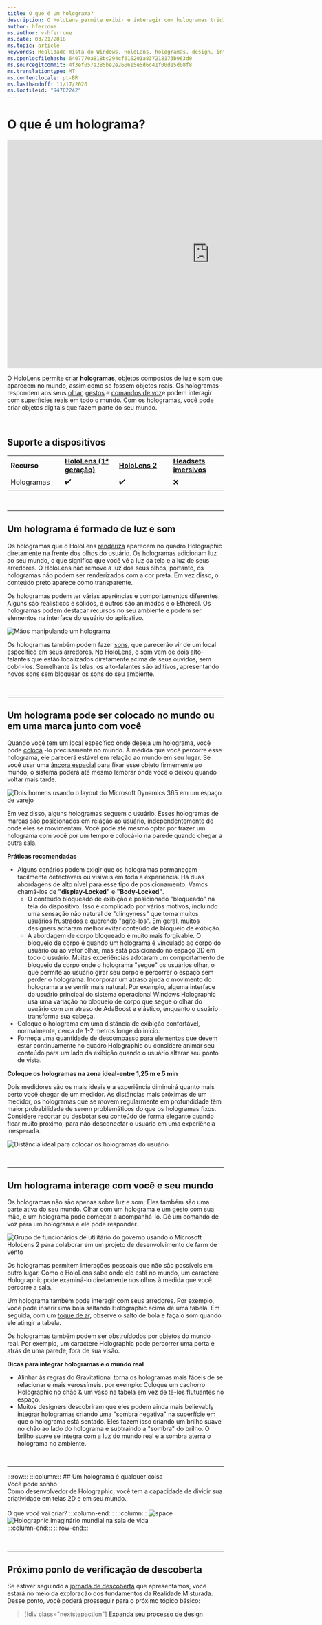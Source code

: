 ```yaml
---
title: O que é um holograma?
description: O HoloLens permite exibir e interagir com hologramas tridimensionais, objetos compostos de luz e som que aparecem no mundo todo.
author: hferrone
ms.author: v-hferrone
ms.date: 03/21/2018
ms.topic: article
keywords: Realidade mista do Windows, HoloLens, hologramas, design, interação, headset de realidade misturada, headset da realidade mista do Windows, o que é a realidade aumentada
ms.openlocfilehash: 6407770a818bc294cf615201a837218173b963d0
ms.sourcegitcommit: 4f3ef057a285be2e260615e5d6c41f00d15d08f8
ms.translationtype: MT
ms.contentlocale: pt-BR
ms.lasthandoff: 11/17/2020
ms.locfileid: "94702242"
---
```

# <a name="what-is-a-hologram"></a>O que é um holograma?

<iframe width="940" height="530" src="https://www.youtube.com/embed/MVXH5V8MVQo" frameborder="0" allow="accelerometer; autoplay; encrypted-media; gyroscope; picture-in-picture" allowfullscreen></iframe>


O HoloLens permite criar **hologramas**, objetos compostos de luz e som que aparecem no mundo, assim como se fossem objetos reais. Os hologramas respondem aos seus [olhar](../design/gaze-and-commit.md), [gestos](../design/gaze-and-commit.md#composite-gestures) e [comandos de voz](../design/voice-input.md)e podem interagir com [superfícies reais](../design/spatial-mapping.md) em todo o mundo. Com os hologramas, você pode criar objetos digitais que fazem parte do seu mundo.

<br>


## <a name="device-support"></a>Suporte a dispositivos

<table>
    <colgroup>
    <col width="25%" />
    <col width="25%" />
    <col width="25%" />
    <col width="25%" />
    </colgroup>
    <tr>
        <td><strong>Recurso</strong></td>
        <td><a href="../hololens-hardware-details.md"><strong>HoloLens (1ª geração)</strong></a></td>
        <td><a href="https://docs.microsoft.com/hololens/hololens2-hardware"><strong>HoloLens 2</strong></td>
        <td><a href="../discover/immersive-headset-hardware-details.md"><strong>Headsets imersivos</strong></a></td>
    </tr>
     <tr>
        <td>Hologramas</td>
        <td>✔️</td>
        <td>✔️</td>
        <td>❌</td>
    </tr>
</table>

<br>

---

## <a name="a-hologram-is-made-of-light-and-sound"></a>Um holograma é formado de luz e som

Os hologramas que o HoloLens [renderiza](../develop/platform-capabilities-and-apis/rendering.md) aparecem no quadro Holographic diretamente na frente dos olhos do usuário. Os hologramas adicionam luz ao seu mundo, o que significa que você vê a luz da tela e a luz de seus arredores. O HoloLens não remove a luz dos seus olhos, portanto, os hologramas não podem ser renderizados com a cor preta. Em vez disso, o conteúdo preto aparece como transparente.

Os hologramas podem ter várias aparências e comportamentos diferentes. Alguns são realísticos e sólidos, e outros são animados e o Ethereal. Os hologramas podem destacar recursos no seu ambiente e podem ser elementos na interface do usuário do aplicativo.

![Mãos manipulando um holograma](images/hologram-hands-940px.jpg)

Os hologramas também podem fazer [sons](../design/spatial-sound.md), que parecerão vir de um local específico em seus arredores. No HoloLens, o som vem de dois alto-falantes que estão localizados diretamente acima de seus ouvidos, sem cobri-los. Semelhante às telas, os alto-falantes são aditivos, apresentando novos sons sem bloquear os sons do seu ambiente.

<br>

---

## <a name="a-hologram-can-be-placed-in-the-world-or-tag-along-with-you"></a>Um holograma pode ser colocado no mundo ou em uma marca junto com você

Quando você tem um local específico onde deseja um holograma, você pode [colocá](../design/coordinate-systems.md) -lo precisamente no mundo. À medida que você percorre esse holograma, ele parecerá estável em relação ao mundo em seu lugar. Se você usar uma [âncora espacial](../design/coordinate-systems.md#spatial-anchors) para fixar esse objeto firmemente ao mundo, o sistema poderá até mesmo lembrar onde você o deixou quando voltar mais tarde.

![Dois homens usando o layout do Microsoft Dynamics 365 em um espaço de varejo](images/HLS19_retailLayoutHologram_001-940px.jpg)

Em vez disso, alguns hologramas seguem o usuário. Esses hologramas de marcas são posicionados em relação ao usuário, independentemente de onde eles se movimentam. Você pode até mesmo optar por trazer um holograma com você por um tempo e colocá-lo na parede quando chegar a outra sala.

**Práticas recomendadas**
* Alguns cenários podem exigir que os hologramas permaneçam facilmente detectáveis ou visíveis em toda a experiência. Há duas abordagens de alto nível para esse tipo de posicionamento. Vamos chamá-los de **"display-Locked"** e **"Body-Locked"**.
   * O conteúdo bloqueado de exibição é posicionado "bloqueado" na tela do dispositivo. Isso é complicado por vários motivos, incluindo uma sensação não natural de "clingyness" que torna muitos usuários frustrados e querendo "agite-los". Em geral, muitos designers acharam melhor evitar conteúdo de bloqueio de exibição.
   * A abordagem de corpo bloqueado é muito mais forgivable. O bloqueio de corpo é quando um holograma é vinculado ao corpo do usuário ou ao vetor olhar, mas está posicionado no espaço 3D em todo o usuário. Muitas experiências adotaram um comportamento de bloqueio de corpo onde o holograma "segue" os usuários olhar, o que permite ao usuário girar seu corpo e percorrer o espaço sem perder o holograma. Incorporar um atraso ajuda o movimento do holograma a se sentir mais natural. Por exemplo, alguma interface do usuário principal do sistema operacional Windows Holographic usa uma variação no bloqueio de corpo que segue o olhar do usuário com um atraso de AdaBoost e elástico, enquanto o usuário transforma sua cabeça.
* Coloque o holograma em uma distância de exibição confortável, normalmente, cerca de 1-2 metros longe do início.
* Forneça uma quantidade de descompasso para elementos que devem estar continuamente no quadro Holographic ou considere animar seu conteúdo para um lado da exibição quando o usuário alterar seu ponto de vista.

**Coloque os hologramas na zona ideal-entre 1,25 m e 5 min**

Dois medidores são os mais ideais e a experiência diminuirá quanto mais perto você chegar de um medidor. Às distâncias mais próximas de um medidor, os hologramas que se movem regularmente em profundidade têm maior probabilidade de serem problemáticos do que os hologramas fixos. Considere recortar ou desbotar seu conteúdo de forma elegante quando ficar muito próximo, para não desconectar o usuário em uma experiência inesperada.

![Distância ideal para colocar os hologramas do usuário.](images/distanceguiderendering-950px.png)

<br>

---


## <a name="a-hologram-interacts-with-you-and-your-world"></a>Um holograma interage com você e seu mundo

Os hologramas não são apenas sobre luz e som; Eles também são uma parte ativa do seu mundo. Olhar com um holograma e um gesto com sua mão, e um holograma pode começar a acompanhá-lo. Dê um comando de voz para um holograma e ele pode responder.

![Grupo de funcionários de utilitário do governo usando o Microsoft HoloLens 2 para colaborar em um projeto de desenvolvimento de farm de vento](images/HLS19_governmentUtilitiesHologram_001-940px.jpg)

Os hologramas permitem interações pessoais que não são possíveis em outro lugar. Como o HoloLens sabe onde ele está no mundo, um caractere Holographic pode examiná-lo diretamente nos olhos à medida que você percorre a sala.

Um holograma também pode interagir com seus arredores. Por exemplo, você pode inserir uma bola saltando Holographic acima de uma tabela. Em seguida, com um [toque de ar](../design/gaze-and-commit.md#composite-gestures), observe o salto de bola e faça o som quando ele atingir a tabela.

Os hologramas também podem ser obstruídodos por objetos do mundo real. Por exemplo, um caractere Holographic pode percorrer uma porta e atrás de uma parede, fora de sua visão.

**Dicas para integrar hologramas e o mundo real**
* Alinhar às regras do Gravitational torna os hologramas mais fáceis de se relacionar e mais verossímeis. por exemplo: Coloque um cachorro Holographic no chão & um vaso na tabela em vez de tê-los flutuantes no espaço.
* Muitos designers descobriram que eles podem ainda mais believably integrar hologramas criando uma "sombra negativa" na superfície em que o holograma está sentado. Eles fazem isso criando um brilho suave no chão ao lado do holograma e subtraindo a "sombra" do brilho. O brilho suave se integra com a luz do mundo real e a sombra aterra o holograma no ambiente.

<br>

---

:::row:::
    :::column:::
        ## <a name="a-hologram-is-whatever-bryou-can-dream-upbr"></a>Um holograma é qualquer coisa <br>Você pode sonho<br>
        Como desenvolvedor de Holographic, você tem a capacidade de dividir sua criatividade em telas 2D e em seu mundo.<br><br>
        O que *você* vai criar?
    :::column-end:::
        :::column:::
        ![space](images/spacer-20x582.png)<br>
       ![Holographic imaginário mundial na sala de vida](images/designoverview.jpg)<br>
    :::column-end:::
:::row-end:::

<br>

---

## <a name="next-discovery-checkpoint"></a>Próximo ponto de verificação de descoberta

Se estiver seguindo a [jornada de descoberta](get-started-with-mr.md) que apresentamos, você estará no meio da exploração dos fundamentos da Realidade Misturada. Desse ponto, você poderá prosseguir para o próximo tópico básico: 

> [!div class="nextstepaction"]
> [Expanda seu processo de design](case-study-expanding-the-design-process-for-mixed-reality.md)

